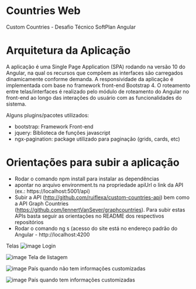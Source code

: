 # Countries Web
Custom Countries - Desafio Técnico SoftPlan Angular

# Arquitetura da Aplicação
A aplicação é uma Single Page Application (SPA) rodando na versão 10 do Angular, na qual os recursos que compõem as interfaces são carregados dinamicamente conforme demanda. A responsividade da aplicação é implementada com base no framework front-end Bootstrap 4. O roteamento entre telas/interfaces é realizado pelo módulo de roteamento do Angular no front-end ao longo das interações do usuário com as funcionalidades do sistema.

Alguns plugins/pacotes utilizados:
- bootstrap: Framework Front-end
- jquery: Biblioteca de funções javascript
- ngx-pagination: package utilizado para paginação (grids, cards, etc)

# Orientações para subir a aplicação
- Rodar o comando npm install para instalar as dependências
- apontar no arquivo environment.ts na propriedade apiUrl o link da API (ex.: https://localhost:5001/api)
- Subir a API (http://github.com/ruiflexa/custom-countries-api)  bem como a API Graph Countries (https://github.com/lennertVanSever/graphcountries). Para subir estas APIs basta seguir as orientações no README dos respectivos repositórios
- Rodar o comando ng s (acesso do site está no endereço padrão do Angular - http://localhost:4200

Telas
![image](https://user-images.githubusercontent.com/23639567/116627062-cbe9a000-a922-11eb-83ea-fa4a7f2974ad.png)
Login

![image](https://user-images.githubusercontent.com/23639567/116627105-e459ba80-a922-11eb-8ab6-917aece77a16.png)
Tela de listagem

![image](https://user-images.githubusercontent.com/23639567/116627128-f0de1300-a922-11eb-95ff-95e72cfbf091.png)
País quando não tem informações customizadas 

![image](https://user-images.githubusercontent.com/23639567/116627194-08b59700-a923-11eb-9467-5a669de691a3.png)
País quando tem informações customizadas



